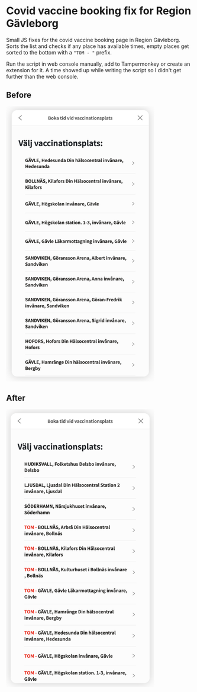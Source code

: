 # Covid vaccine booking fix for Region Gävleborg
Small JS fixes for the covid vaccine booking page in Region Gävleborg. Sorts the list and checks if any place has available times, empty places get sorted to the bottom with a `"TOM - "` prefix.

Run the script in web console manually, add to Tampermonkey or create an extension for it. A time showed up while writing the script so I didn't get further than the web console.


## Before
<img src="before.png" width=400>

## After
<img src="after.png" width=400>
